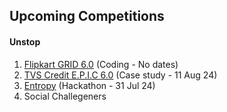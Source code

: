 ## Upcoming Competitions

#### Unstop
1. [Flipkart GRID 6.0](https://unstop.com/hackathons/flipkart-grid-60-information-security-challenge-flipkart-grid-60-flipkart-1024250) (Coding - No dates)
2. [TVS Credit E.P.I.C 6.0](https://unstop.com/competitions/tvs-credit-epic-60-analytics-challenge-epic-season-6-tvs-credit-1067484) (Case study - 11 Aug 24)
3. [Entropy](https://unstop.com/hackathons/entropy-vellore-institute-of-technology-chennai-1070223) (Hackathon - 31 Jul 24)
4. Social Challegeners